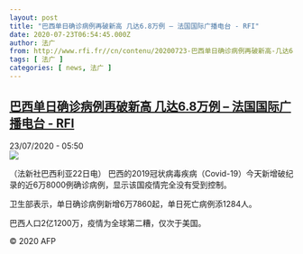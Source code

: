```yaml
---
layout: post
title: "巴西单日确诊病例再破新高 几达6.8万例 – 法国国际广播电台 - RFI"
date: 2020-07-23T06:54:45.000Z
author: 法广
from: http://www.rfi.fr//cn/contenu/20200723-巴西单日确诊病例再破新高-几达68万例
tags: [ 法广 ]
categories: [ news, 法广 ]
---
```

<!--1595487285000-->
[巴西单日确诊病例再破新高 几达6.8万例 – 法国国际广播电台 - RFI](http://www.rfi.fr//cn/contenu/20200723-%E5%B7%B4%E8%A5%BF%E5%8D%95%E6%97%A5%E7%A1%AE%E8%AF%8A%E7%97%85%E4%BE%8B%E5%86%8D%E7%A0%B4%E6%96%B0%E9%AB%98-%E5%87%A0%E8%BE%BE68%E4%B8%87%E4%BE%8B)
------

<div>
<div>23/07/2020 - 05:50</div><img src="https://s.rfi.fr/media/display/57f57044-cc9f-11ea-9cf8-005056a98db9/w:310/p:16x9/int0006b.200723115002.jpg"><div class="t-content__body u-clearfix"><div class="m-interstitial"></div><p>（法新社巴西利亚22日电）    巴西的2019冠状病毒疾病（Covid-19）今天新增破纪录的近6万8000例确诊病例，显示该国疫情完全没有受到控制。</p><p>    卫生部表示，单日确诊病例新增6万7860起，单日死亡病例添1284人。</p><p>    巴西人口2亿1200万，疫情为全球第二糟，仅次于美国。</p><p class="t-copyright">© 2020 AFP</p>        </div>
</div>
